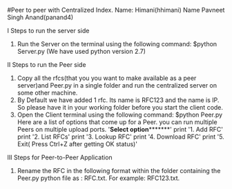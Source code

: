 #Peer to peer with Centralized Index.
Name: Himani(hhimani)
Name Pavneet Singh Anand(panand4)

I Steps to run the server side 


1) Run the Server on the terminal using the following command: 
$python Server.py (We have used python version 2.7) 

II Steps to run the Peer side 

1) Copy all the rfcs(that you you want to make available as a peer server)and Peer.py in a single 
folder and run the centralized server  on some other machine. 
2) By Default we have added 1 rfc. Its name is RFC123 and the name is IP. 
So please have it in your working folder before you start the client code. 
3) Open the Client terminal using the following command: $python Peer.py 
Here are a list of options that come up for a Peer. you can run multiple Peers on multiple upload ports.
'************Select option*******************'
    print '1. Add RFC'
    print '2. List RFCs'
    print '3. Lookup RFC'
    print '4. Download RFC'
    print '5. Exit( Press Ctrl+Z after getting OK status)'

III Steps for Peer-to-Peer Application 

1) Rename the RFC in the following format within the folder containing the Peer.py python file as : RFC<number>.txt. For example: RFC123.txt. 
